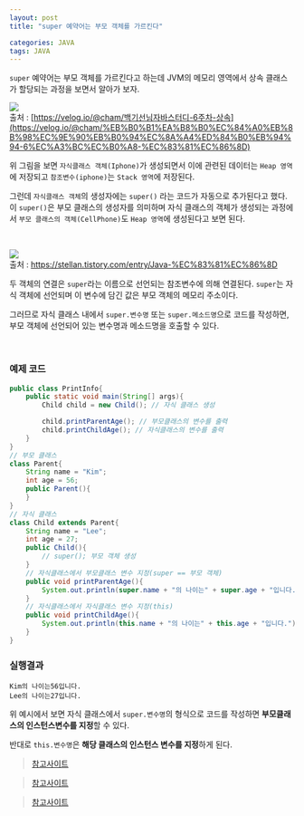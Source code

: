 ```yaml
---
layout: post
title: "super 예약어는 부모 객체를 가르킨다"

categories: JAVA
tags: JAVA
---
```


`super` 예약어는 부모 객체를 가르킨다고 하는데 JVM의 메모리 영역에서 상속 클래스가 할당되는 과정을 보면서 알아가 보자.

![](https://media.vlpt.us/images/cham/post/5ff85e45-6b48-491c-bc07-8fa4e0838bac/image.png)<br>
출처 : [https://velog.io/@cham/백기선님자바스터디-6주차-상속](https://velog.io/@cham/%EB%B0%B1%EA%B8%B0%EC%84%A0%EB%8B%98%EC%9E%90%EB%B0%94%EC%8A%A4%ED%84%B0%EB%94%94-6%EC%A3%BC%EC%B0%A8-%EC%83%81%EC%86%8D)

위 그림을 보면 `자식클래스 객체(Iphone)`가 생성되면서 이에 관련된 데이터는 `Heap 영역`에 저장되고 `참조변수(iphone)`는 `Stack 영역`에 저장된다.

그런데 `자식클래스 객체`의 생성자에는 `super()` 라는 코드가 자동으로 추가된다고 했다. 이 `super()`은 부모 클래스의 생성자를 의미하며 자식 클래스의 객체가 생성되는 과정에서 `부모 클래스의 객체(CellPhone)`도 `Heap 영역`에 생성된다고 보면 된다.

<br>

![](https://t1.daumcdn.net/cfile/tistory/156CAE444F5EF9D101)<br>
출처 : https://stellan.tistory.com/entry/Java-%EC%83%81%EC%86%8D


두 객체의 연결은 `super`라는 이름으로 선언되는 참조변수에 의해 연결된다. `super`는 자식 객체에 선언되며 이 변수에 담긴 값은 부모 객체의 메모리 주소이다.

그러므로 자식 클래스 내에서 `super.변수명` 또는 `super.메소드명`으로 코드를 작성하면, 부모 객체에 선언되어 있는 변수명과 메소드명을 호출할 수 있다.

<br>

### **예제 코드**
```java
public class PrintInfo{
    public static void main(String[] args){
        Child child = new Child(); // 자식 클래스 생성

        child.printParentAge(); // 부모클래스의 변수를 출력
        child.printChildAge(); // 자식클래스의 변수를 출력
    }
}
// 부모 클래스
class Parent{
    String name = "Kim";
    int age = 56;
    public Parent(){
    }
}
// 자식 클래스
class Child extends Parent{
    String name = "Lee";
    int age = 27;
    public Child(){
        // super(); 부모 객체 생성
    }
    // 자식클래스에서 부모클래스 변수 지정(super == 부모 객체)
    public void printParentAge(){
        System.out.println(super.name + "의 나이는" + super.age + "입니다.");
    }
    // 자식클래스에서 자식클래스 변수 지정(this)
    public void printChildAge(){
        System.out.println(this.name + "의 나이는" + this.age + "입니다.");
    }
}
```
### **실행결과**
```
Kim의 나이는56입니다.
Lee의 나이는27입니다.
```

위 예시에서 보면 자식 클래스에서 `super.변수명`의 형식으로 코드를 작성하면 **부모클래스의 인스턴스변수를 지정**할 수 있다.

반대로 `this.변수명`은 **해당 클래스의 인스턴스 변수를 지정**하게 된다.

> [참고사이트](https://crazykim2.tistory.com/551)

> [참고사이트](https://velog.io/@cham/%EB%B0%B1%EA%B8%B0%EC%84%A0%EB%8B%98%EC%9E%90%EB%B0%94%EC%8A%A4%ED%84%B0%EB%94%94-6%EC%A3%BC%EC%B0%A8-%EC%83%81%EC%86%8D)

> [참고사이트](https://stellan.tistory.com/entry/Java-%EC%83%81%EC%86%8D)
